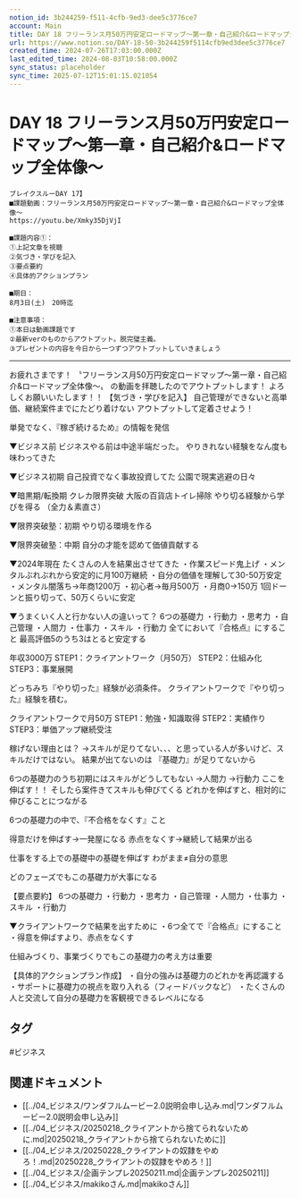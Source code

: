 ```yaml
---
notion_id: 3b244259-f511-4cfb-9ed3-dee5c3776ce7
account: Main
title: DAY 18 フリーランス月50万円安定ロードマップ〜第一章・自己紹介&ロードマップ全体像〜
url: https://www.notion.so/DAY-18-50-3b244259f5114cfb9ed3dee5c3776ce7
created_time: 2024-07-26T17:03:00.000Z
last_edited_time: 2024-08-03T10:58:00.000Z
sync_status: placeholder
sync_time: 2025-07-12T15:01:15.021054
---
```

# DAY 18 フリーランス月50万円安定ロードマップ〜第一章・自己紹介&ロードマップ全体像〜

```plain text
ブレイクスルーDAY 17】
■課題動画：フリーランス月50万円安定ロードマップ〜第一章・自己紹介&ロードマップ全体像〜
https://youtu.be/Xmky35DjVjI

■課題内容①：
①上記文章を視聴
②気づき・学びを記入
③要点要約
④具体的アクションプラン

■期日：
8月3日(土)　20時迄

■注意事項：
①本日は動画課題です
②最新verのものからアウトプット。脱完璧主義。
③プレゼントの内容を今日から一つずつアウトプットしていきましょう
```
---
お疲れさまです！
〝フリーランス月50万円安定ロードマップ〜第一章・自己紹介&ロードマップ全体像〜〟
の動画を拝聴したのでアウトプットします！
よろしくお願いいたします！！
【気づき・学びを記入】
自己管理ができないと高単価、継続案件までにたどり着けない
アウトプットして定着させよう！

単発でなく、『稼ぎ続けるため』の情報を発信

▼ビジネス前
ビジネスやる前は中途半端だった。
やりきれない経験をなん度も味わってきた

▼ビジネス初期
自己投資でなく事故投資してた
公園で現実逃避の日々

▼暗黒期/転換期
クレカ限界突破
大阪の百貨店トイレ掃除
やり切る経験から学びを得る
（全力＆素直さ）

▼限界突破塾：初期
やり切る環境を作る

▼限界突破塾：中期
自分の才能を認めて価値貢献する

▼2024年現在
たくさんの人を結果出させてきた
・作業スピード鬼上げ
・メンタルぶれぶれから安定的に月100万継続
・自分の価値を理解して30-50万安定
・メンタル闇落ち→年商1200万
・初心者→毎月500万
・月商0→150万
1回ドーンと振り切って、50万くらいに安定

▼うまくいく人と行かない人の違いって？
6つの基礎力
・行動力
・思考力
・自己管理
・人間力
・仕事力
・スキル
・行動力
全てにおいて『合格点』にすること
最高評価5のうち3はとると安定する

年収3000万
STEP1：クライアントワーク（月50万）
STEP2：仕組み化
STEP3：事業展開

どっちみち『やり切った』経験が必須条件。
クライアントワークで『やり切った』経験を積む。

クライアントワークで月50万
STEP1：勉強・知識取得
STEP2：実績作り
STEP3：単価アップ継続受注

稼げない理由とは？
→スキルが足りてない、、、と思っている人が多いけど、スキルだけではない。
結果が出てないのは
『基礎力』が足りてないから

6つの基礎力のうち初期にはスキルがどうしてもない
→人間力
→行動力
ここを伸ばす！！
そしたら案件きてスキルも伸びてくる
どれかを伸ばすと、相対的に伸びることにつながる

6つの基礎力の中で、『不合格をなくす』こと

得意だけを伸ばす→一発屋になる
赤点をなくす→継続して結果が出る

仕事をする上での基礎中の基礎を伸ばす
わがまま≠自分の意思

どのフェーズでもこの基礎力が大事になる

【要点要約】
6つの基礎力
・行動力
・思考力
・自己管理
・人間力
・仕事力
・スキル
・行動力

▼クライアントワークで結果を出すために
・6つ全てで『合格点』にすること
・得意を伸ばすより、赤点をなくす

仕組みづくり、事業づくりでもこの基礎力の考え方は重要

【具体的アクションプラン作成】
・自分の強みは基礎力のどれかを再認識する
・サポートに基礎力の視点を取り入れる（フィードバックなど）
・たくさんの人と交流して自分の基礎力を客観視できるレベルになる




## タグ

#ビジネス 

## 関連ドキュメント

- [[../04_ビジネス/ワンダフルムービー2.0説明会申し込み.md|ワンダフルムービー2.0説明会申し込み]]
- [[../04_ビジネス/20250218_クライアントから捨てられないために.md|20250218_クライアントから捨てられないために]]
- [[../04_ビジネス/20250228_クライアントの奴隷をやめろ！.md|20250228_クライアントの奴隷をやめろ！]]
- [[../04_ビジネス/企画テンプレ20250211.md|企画テンプレ20250211]]
- [[../04_ビジネス/makikoさん.md|makikoさん]]
